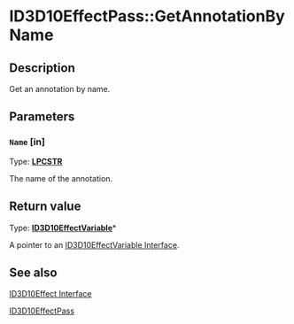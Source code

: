 # ID3D10EffectPass::GetAnnotationByName

## Description

Get an annotation by name.

## Parameters

### `Name` [in]

Type: **[LPCSTR](https://learn.microsoft.com/windows/desktop/WinProg/windows-data-types)**

The name of the annotation.

## Return value

Type: **[ID3D10EffectVariable](https://learn.microsoft.com/windows/desktop/api/d3d10effect/nn-d3d10effect-id3d10effectvariable)***

A pointer to an [ID3D10EffectVariable Interface](https://learn.microsoft.com/windows/desktop/api/d3d10effect/nn-d3d10effect-id3d10effectvariable).

## See also

[ID3D10Effect Interface](https://learn.microsoft.com/windows/desktop/api/d3d10effect/nn-d3d10effect-id3d10effect)

[ID3D10EffectPass](https://learn.microsoft.com/windows/desktop/api/d3d10effect/nn-d3d10effect-id3d10effectpass)